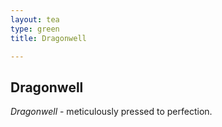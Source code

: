 ```yaml
---
layout: tea
type: green
title: Dragonwell

---
```


## Dragonwell

*Dragonwell* - meticulously pressed to perfection. 